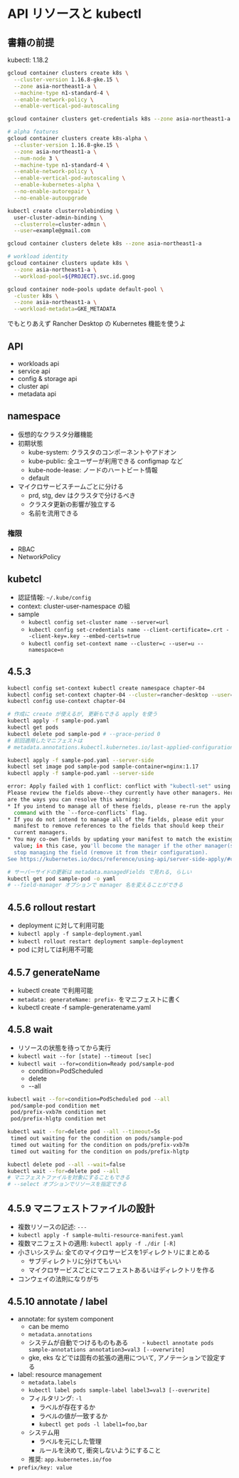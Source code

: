 # API リソースと kubectl

## 書籍の前提
kubectl: 1.18.2

```bash
gcloud container clusters create k8s \
  --cluster-version 1.16.8-gke.15 \
  --zone asia-northeast1-a \
  --machine-type n1-standard-4 \
  --enable-network-policy \
  --enable-vertical-pod-autoscaling

gcloud container clusters get-credentials k8s --zone asia-northeast1-a

# alpha features
gcloud container clusters create k8s-alpha \
  --cluster-version 1.16.8-gke.15 \
  --zone asia-northeast1-a \
  --num-node 3 \
  --machine-type n1-standard-4 \
  --enable-network-policy \
  --enable-vertical-pod-autoscaling \
  --enable-kubernetes-alpha \
  --no-enable-autorepair \
  --no-enable-autoupgrade

kubectl create clusterrolebinding \
  user-cluster-admin-binding \
  --clusterrole=cluster-admin \
  --user=example@gmail.com

gcloud container clusters delete k8s --zone asia-northeast1-a

# workload identity
gcloud container clusters update k8s \
  --zone asia-northeast1-a \
  --workload-pool=${PROJECT}.svc.id.goog

gcloud container node-pools update default-pool \
  -cluster k8s \
  --zone asia-northeast1-a \
  --workload-metadata=GKE_METADATA
```

でもとりあえず Rancher Desktop の Kubernetes 機能を使うよ

## API
- workloads api
- service api
- config & storage api
- cluster api
- metadata api

## namespace
- 仮想的なクラスタ分離機能
- 初期状態
  - kube-system: クラスタのコンポーネントやアドオン
  - kube-public: 全ユーザーが利用できる configmap など
  - kube-node-lease: ノードのハートビート情報
  - default
- マイクロサービスチームごとに分ける
  - prd, stg, dev はクラスタで分けるべき
  - クラスタ更新の影響が独立する
  - 名前を流用できる

### 権限
- RBAC
- NetworkPolicy

## kubetcl
- 認証情報: `~/.kube/config`
- context: cluster-user-namespace の組
- sample
  - `kubectl config set-cluster name --server=url`
  - `kubectl config set-credentials name --client-certificate=.crt --client-key=.key --embed-certs=true`
  - `kubectl config set-context name --cluster=c --user=u --namespace=n`

## 4.5.3
```bash
kubectl config set-context kubectl create namespace chapter-04
kubectl config set-context chapter-04 --cluster=rancher-desktop --user=rancher-desktop --namespace=chapter-04
kubectl config use-context chapter-04

# 作成に create が使えるが, 更新もできる apply を使う
kubectl apply -f sample-pod.yaml
kubectl get pods
kubectl delete pod sample-pod # --grace-period 0
# 前回適用したマニフェストは
# metadata.annotations.kubectl.kubernetes.io/last-applied-configuration にある

kubectl apply -f sample-pod.yaml --server-side
kubectl set image pod sample-pod sample-container=nginx:1.17
kubectl apply -f sample-pod.yaml --server-side

error: Apply failed with 1 conflict: conflict with "kubectl-set" using v1: .spec.containers[name="sample-container"].image
Please review the fields above--they currently have other managers. Here
are the ways you can resolve this warning:
* If you intend to manage all of these fields, please re-run the apply
  command with the `--force-conflicts` flag.
* If you do not intend to manage all of the fields, please edit your
  manifest to remove references to the fields that should keep their
  current managers.
* You may co-own fields by updating your manifest to match the existing
  value; in this case, you'll become the manager if the other manager(s)
  stop managing the field (remove it from their configuration).
See https://kubernetes.io/docs/reference/using-api/server-side-apply/#conflicts
```

```bash
# サーバーサイドの更新は metadata.managedFields で見れる, らしい
kubectl get pod sample-pod -o yaml
# --field-manager オプションで manager 名を変えることができる
```

## 4.5.6 rollout restart
- deployment に対して利用可能
- `kubectl apply -f sample-deployment.yaml`
- `kubectl rollout restart deployment sample-deployment`
- pod に対しては利用不可能

## 4.5.7 generateName
- kubectl create で利用可能
- `metadata: generateName: prefix-` をマニフェストに書く
- kubectl create -f sample-generatename.yaml

## 4.5.8 wait
- リソースの状態を待ってから実行
- `kubectl wait --for [state] --timeout [sec]`
- `kubectl wait --for=condition=Ready pod/sample-pod`
  - condition=PodScheduled
  - delete
  - --all

```bash
kubectl wait --for=condition=PodScheduled pod --all
 pod/sample-pod condition met
 pod/prefix-vxb7m condition met
 pod/prefix-hlgtp condition met

kubectl wait --for=delete pod --all --timeout=5s
 timed out waiting for the condition on pods/sample-pod
 timed out waiting for the condition on pods/prefix-vxb7m
 timed out waiting for the condition on pods/prefix-hlgtp

kubectl delete pod --all --wait=false
kubectl wait --for=delete pod --all
# マニフェストファイルを対象にすることもできる
# --select オプションでリソースを指定できる
```

## 4.5.9 マニフェストファイルの設計
- 複数リソースの記述: `---`
- `kubectl apply -f sample-multi-resource-manifest.yaml`
- 複数マニフェストの適用: `kubectl apply -f ./dir [-R]`
- 小さいシステム: 全てのマイクロサービスを1ディレクトリにまとめる
  - サブディレクトリに分けてもいい
  - マイクロサービスごとにマニフェストあるいはディレクトリを作る
- コンウェイの法則になりがち

## 4.5.10 annotate / label
- annotate: for system component
  - can be memo
  - `metadata.annotations`
  - システムが自動でつけるものもある
　　- `kubectl annotate pods sample-annotations annotation3=val3 [--overwrite]`
  - gke, eks などでは固有の拡張の適用について, アノテーションで設定する
- label: resource management
  - `metadata.labels`
  - `kubectl label pods sample-label label3=val3 [--overwrite]`
  - フィルタリング: `-l`
    - ラベルが存在するか
    - ラベルの値が一致するか
    - `kubectl get pods -l label1=foo,bar`
  - システム用
    - ラベルを元にした管理
    - ルールを決めて, 衝突しないようにすること
  - 推奨: `app.kubernetes.io/foo`
- `prefix/key: value`
